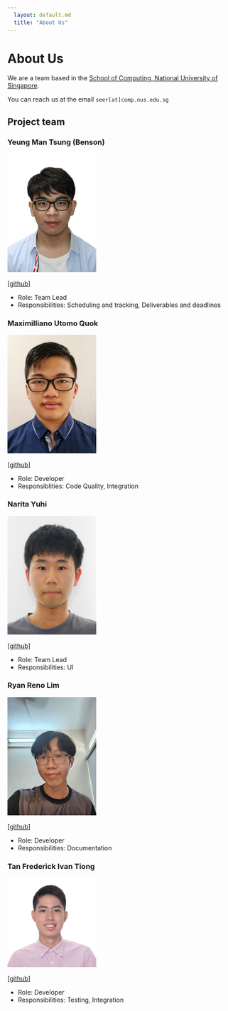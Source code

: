 ```yaml
---
  layout: default.md
  title: "About Us"
---
```


# About Us

We are a team based in the [School of Computing, National University of Singapore](http://www.comp.nus.edu.sg).

You can reach us at the email `seer[at]comp.nus.edu.sg`

## Project team

### Yeung Man Tsung (Benson)

<img src="images/benson1029.png" width="200px" alt="benson1029 profile picture">

[[github](https://github.com/benson1029)]

* Role: Team Lead
* Responsibilities: Scheduling and tracking, Deliverables and deadlines

### Maximilliano Utomo Quok

<img src="images/tzaph.png" width="200px" alt="tzaph profile picture">

[[github](https://github.com/tzaph)]

* Role: Developer
* Responsiblities: Code Quality, Integration

### Narita Yuhi

<img src="images/yuhinarita.png" width="200px" alt="yuhinarita profile picture">

[[github](https://github.com/yuhinarita)]

* Role: Team Lead
* Responsibilities: UI

### Ryan Reno Lim

<img src="images/ryan-reno.png" width="200px" alt="ryan-reno profile picture">

[[github](https://github.com/Ryan-Reno)]

* Role: Developer
* Responsibilities: Documentation

### Tan Frederick Ivan Tiong

<img src="images/ivan24004.png" width="200px" alt="ivan24004 profile picture">

[[github](https://github.com/ivan24004)]

* Role: Developer
* Responsibilities: Testing, Integration

